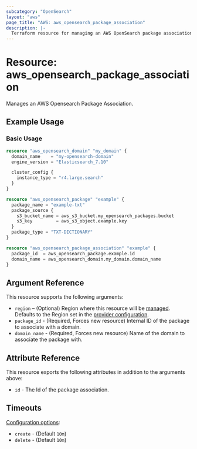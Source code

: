```yaml
---
subcategory: "OpenSearch"
layout: "aws"
page_title: "AWS: aws_opensearch_package_association"
description: |-
  Terraform resource for managing an AWS OpenSearch package association.
---
```


# Resource: aws_opensearch_package_association

Manages an AWS Opensearch Package Association.

## Example Usage

### Basic Usage

```terraform
resource "aws_opensearch_domain" "my_domain" {
  domain_name    = "my-opensearch-domain"
  engine_version = "Elasticsearch_7.10"

  cluster_config {
    instance_type = "r4.large.search"
  }
}

resource "aws_opensearch_package" "example" {
  package_name = "example-txt"
  package_source {
    s3_bucket_name = aws_s3_bucket.my_opensearch_packages.bucket
    s3_key         = aws_s3_object.example.key
  }
  package_type = "TXT-DICTIONARY"
}

resource "aws_opensearch_package_association" "example" {
  package_id  = aws_opensearch_package.example.id
  domain_name = aws_opensearch_domain.my_domain.domain_name
}
```

## Argument Reference

This resource supports the following arguments:

* `region` – (Optional) Region where this resource will be [managed](https://docs.aws.amazon.com/general/latest/gr/rande.html#regional-endpoints). Defaults to the Region set in the [provider configuration](https://registry.terraform.io/providers/hashicorp/aws/latest/docs#aws-configuration-reference).
* `package_id` - (Required, Forces new resource) Internal ID of the package to associate with a domain.
* `domain_name` - (Required, Forces new resource) Name of the domain to associate the package with.

## Attribute Reference

This resource exports the following attributes in addition to the arguments above:

* `id` - The Id of the package association.

## Timeouts

[Configuration options](https://developer.hashicorp.com/terraform/language/resources/syntax#operation-timeouts):

* `create` - (Default `10m`)
* `delete` - (Default `10m`)
